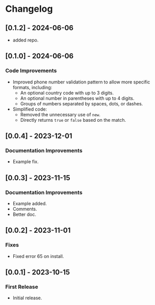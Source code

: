 # Changelog

## [0.1.2] - 2024-06-06

- added repo.

## [0.1.0] - 2024-06-06

### Code Improvements

- Improved phone number validation pattern to allow more specific formats, including:
  - An optional country code with up to 3 digits.
  - An optional number in parentheses with up to 4 digits.
  - Groups of numbers separated by spaces, dots, or dashes.
- Simplified code:
  - Removed the unnecessary use of `new`.
  - Directly returns `true` or `false` based on the match.

## [0.0.4] - 2023-12-01

### Documentation Improvements

- Example fix.

## [0.0.3] - 2023-11-15

### Documentation Improvements

- Example added.
- Comments.
- Better doc.

## [0.0.2] - 2023-11-01

### Fixes

- Fixed error 65 on install.

## [0.0.1] - 2023-10-15

### First Release

- Initial release.
